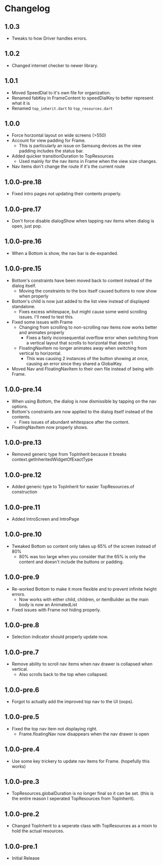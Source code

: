 # Changelog

## 1.0.3

* Tweaks to how Driver handles errors.

## 1.0.2

* Changed internet checker to newer library.

## 1.0.1

* Moved SpeedDial to it's own file for organization.
* Renamed fabKey in FrameContent to speedDialKey to better represent what it is
* Renamed `top_inherit.dart` to `top_resources.dart`

## 1.0.0

* Force horzontal layout on wide screens (>550)
* Account for view padding for Frame.
  * This is particularly an issue on Samsung devices as the view padding includes the status bar.
* Added quicker transitionDuration to TopResources
  * Used mainly for the nav items in Frame when the view size changes.
* Nav items don't change the route if it's the current route

## 1.0.0-pre.18

* Fixed intro pages not updating their contents properly.

## 1.0.0-pre.17

* Don't force disable dialogShow when tapping nav items when dialog is open, just pop.

## 1.0.0-pre.16

* When a Bottom is show, the nav bar is de-expanded.

## 1.0.0-pre.15

* Bottom's constraints have been moved back to content instead of the dialog itself.
  * Moving the constraints to the box itself caused buttons to now show when properly
* Bottom's child is now just added to the list view instead of displayed standalone.
  * Fixes excess whitespace, but might cause some weird scrolling issues. I'll need to test this.
* Fixed some issues with Frame
  * Changing from scrolling to non-scrolling nav items now works better and animates properly
    * Fixes a fairly inconsequential overflow error when switching from a vertical layout that scrolls to horizontal that doesn't
  * FloatingNavItem no longer animates away when switching from vertical to horizontal.
    * This was causing 2 instances of the button showing at once, causing an error since they shared a GlobalKey.
* Moved Nav and FloatingNavItem to their own file instead of being with Frame.

## 1.0.0-pre.14

* When using Bottom, the dialog is now dismissible by tapping on the nav options.
* Bottom's constraints are now applied to the dialog itself instead of the contents.
  * Fixes issues of abundant whitespace after the content.
* FloatingNavItem now properly shows.

## 1.0.0-pre.13

* Removed generic type from TopInherit because it breaks context.getInheritedWidgetOfExactType

## 1.0.0-pre.12

* Added generic type to TopInherit for easier TopResources.of construction

## 1.0.0-pre.11

* Added IntroScreen and IntroPage

## 1.0.0-pre.10

* Tweaked Bottom so content only takes up 65% of the screen instead of 80%
  * 80% was too large when you consider that the 65% is only the content and doesn't include the buttons or padding.

## 1.0.0-pre.9

* Re-worked Bottom to make it more flexible and to prevent infinite height errors.
  * Now works with either child, children, or itemBuilder as the main body is now an AnimatedList
* Fixed issues with Frame not hiding properly.

## 1.0.0-pre.8

* Selection indicator should properly update now.

## 1.0.0-pre.7

* Remove ability to scroll nav items when nav drawer is collapsed when vertical.
  * Also scrolls back to the top when collapsed.

## 1.0.0-pre.6

* Forgot to actually add the improved top nav to the UI (oops).

## 1.0.0-pre.5

* Fixed the top nav item not displaying right.
  * Frame.floatingNav now disappears when the nav drawer is open

## 1.0.0-pre.4

* Use some key trickery to update nav items for Frame. (hopefully this works)

## 1.0.0-pre.3

* TopResources.globalDuration is no longer final so it can be set. (this is the entire reason I seperated TopResources from TopInherit).

## 1.0.0-pre.2

* Changed TopInherit to a seperate class with TopResources as a mixin to hold the actual resources.

## 1.0.0-pre.1

* Initial Release

